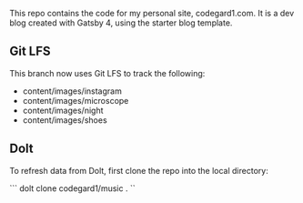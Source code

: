 This repo contains the code for my personal site, codegard1.com. It is a dev blog created with Gatsby 4, using the starter blog template.


## Git LFS
This branch now uses Git LFS to track the following:

- content/images/instagram
- content/images/microscope
- content/images/night
- content/images/shoes

## Dolt
To refresh data from Dolt, first clone the repo into the local directory: 

``` dolt clone codegard1/music . ``

